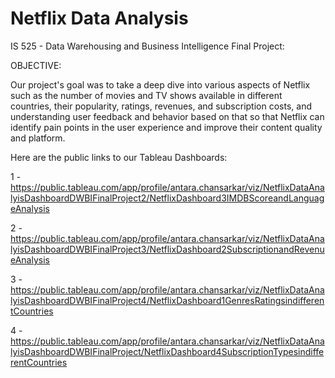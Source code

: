 # Netflix Data Analysis

IS 525 - Data Warehousing and Business Intelligence Final Project:

OBJECTIVE:

Our project's goal was to take a deep dive into various aspects of Netflix such as the number of movies and TV shows available in different countries, their popularity, ratings, revenues, and subscription costs, and understanding user feedback and behavior based on that so that Netflix can identify pain points in the user experience and improve their content quality and platform.

Here are the public links to our Tableau Dashboards:

1 - https://public.tableau.com/app/profile/antara.chansarkar/viz/NetflixDataAnalyisDashboardDWBIFinalProject2/NetflixDashboard3IMDBScoreandLanguageAnalysis

2 - https://public.tableau.com/app/profile/antara.chansarkar/viz/NetflixDataAnalyisDashboardDWBIFinalProject3/NetflixDashboard2SubscriptionandRevenueAnalysis

3 - https://public.tableau.com/app/profile/antara.chansarkar/viz/NetflixDataAnalyisDashboardDWBIFinalProject4/NetflixDashboard1GenresRatingsindifferentCountries

4 - https://public.tableau.com/app/profile/antara.chansarkar/viz/NetflixDataAnalyisDashboardDWBIFinalProject/NetflixDashboard4SubscriptionTypesindifferentCountries

 
